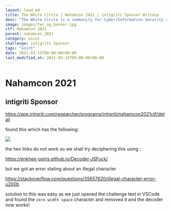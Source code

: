 ```yaml
---
layout: load_md
title: The White Circle | Nahamcon 2021 | intigriti Sponsor Writeup
desc: "The White Circle is a community for Cyber/Information Security students, enthusiasts and professionals. You can discuss anything related to Security, share your knowledge with others, get help when you need it and proceed further in your journey with amazing people from all over the world."
image: images/twc_og_banner.jpg
ctf: Nahamcon 2021
parent: nahamcon_2021
category: osint
challenge: intigriti Sponsor
tags: "osint"
date: 2021-03-15T00:00:00+00:00
last_modified_at: 2021-03-15T00:00:00+00:00
---
```


<h1 class="heading card-title white-text">Nahamcon 2021</h1>

## intigriti Sponsor

https://app.intigriti.com/researcher/programs/intigriti/nahamcon2021ctf/detail

found this which has the following:

![](https://i.imgur.com/5IDtKf4.png)

the two links do not work  so we shall try deciphering this using :

https://enkhee-osiris.github.io/Decoder-JSFuck/

but we got an error stating about an illegal character

https://stackoverflow.com/questions/35657620/illegal-character-error-u200b

solution to this was easy as we just opened the challenge text in VSCode and found the `zero width space` character and removed it and the decoder now works!

